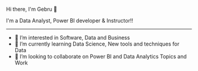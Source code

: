 Hi there, I'm Gebru 👋

I'm a Data Analyst, Power BI developer & Instructor!!
_______________________________________________________________________

- 👀 I’m interested in Software, Data and Business
- 🌱 I’m currently learning Data Science, New tools and techniques for Data
- 💞️ I’m looking to collaborate on Power BI and Data Analytics Topics and Work



